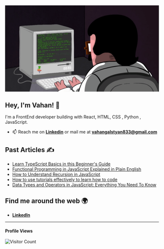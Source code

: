 ![gif](programming.gif)

## **Hey, I'm Vahan!** 👋

I'm a FrontEnd developer building with React, HTML, CSS , Python , JavaScript.

- 📫 Reach me on [**Linkedin**](https://www.linkedin.com/in/vahan-galstyan-2862b4223/) or mail me at **vahangalstyan833@gmail.com**

## Past Articles ✍️

- [Learn TypeScript Basics in this Beginner's Guide](https://www.freecodecamp.org/news/learn-typescript-basics/)
- [Functional Programming in JavaScript Explained in Plain English](https://www.freecodecamp.org/news/functional-programming-in-javascript-explained-in-plain-english/)
- [How to Understand Recursion in JavaScript](https://www.freecodecamp.org/news/understanding-recursion-in-javascript/)
- [How to use tutorials effectively to learn how to code](https://dev.to/codingknite/how-to-use-tutorials-to-learn-code-effectively-377f)
- [Data Types and Operators in JavaScript: Everything You Need To Know](https://dev.to/codingknite/data-types-and-operators-in-javascript-everything-you-need-to-know-ah1)

## Find me around the web 🌍

- [**LinkedIn**](https://www.linkedin.com/in/vahan-galstyan-2862b4223/)

********

  
  #### Profile Views
  
![Visitor Count](https://profile-counter.glitch.me/{vahan-23}/count.svg) 
